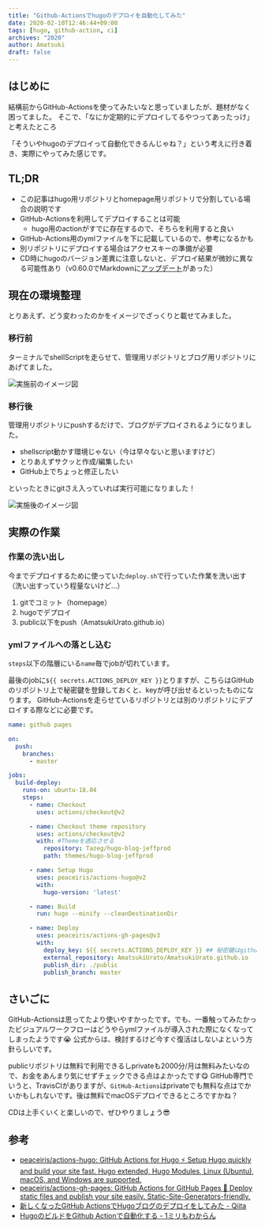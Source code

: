 ```yaml
---
title: "Github-Actionsでhugoのデプロイを自動化してみた"
date: 2020-02-10T12:46:44+09:00
tags: [hugo, github-action, ci]
archives: "2020"
author: Amatsuki
draft: false
---
```

## はじめに
結構前からGitHub-Actionsを使ってみたいなと思っていましたが、題材がなく困ってました。
そこで、「なにか定期的にデプロイしてるやつってあったっけ」と考えたところ

「そういやhugoのデプロイって自動化できるんじゃね？」という考えに行き着き、実際にやってみた感じです。

## TL;DR
- この記事はhugo用リポジトリとhomepage用リポジトリで分割している場合の説明です
- GitHub-Actionsを利用してデプロイすることは可能
    - hugo用のactionがすでに存在するので、そちらを利用すると良い
- GitHub-Actions用のymlファイルを下に記載しているので、参考になるかも
- 別リポジトリにデプロイする場合はアクセスキーの準備が必要
- CD時にhugoのバージョン差異に注意しないと、デプロイ結果が微妙に異なる可能性あり（v0.60.0でMarkdownに[アップデート](https://gohugo.io/news/0.60.0-relnotes/)があった）


## 現在の環境整理
とりあえず、どう変わったのかをイメージでざっくりと載せてみました。

### 移行前
ターミナルでshellScriptを走らせて、管理用リポジトリとブログ用リポジトリにあげてました。

![実施前のイメージ図](/resources/build-hugo-homepage-by-github-action/before-deploy.png)


### 移行後
管理用リポジトリにpushするだけで、ブログがデプロイされるようになりました。
- shellscript動かす環境じゃない（今は早々ないと思いますけど）
- とりあえずサクッと作成/編集したい
- GitHub上でちょっと修正したい

といったときにgitさえ入っていれば実行可能になりました！

![実施後のイメージ図](/resources/build-hugo-homepage-by-github-action/after-deploy.png)

## 実際の作業
### 作業の洗い出し
今までデプロイするために使っていた`deploy.sh`で行っていた作業を洗い出す（洗い出すっていう程量ないけど…）

1. gitでコミット（homepage）
2. hugoでデプロイ
3. public以下をpush（AmatsukiUrato.github.io）

### ymlファイルへの落とし込む
`steps`以下の階層にいる`name`毎でjobが切れています。

最後のjobに`${{ secrets.ACTIONS_DEPLOY_KEY }}`とりますが、こちらはGitHubのリポジトリ上で秘密鍵を登録しておくと、keyが呼び出せるといったものになります。
GitHub-Actionsを走らせているリポジトリとは別のリポジトリにデプロイする際などに必要です。

```yml
name: github pages

on:
  push:
    branches:
      - master

jobs:
  build-deploy:
    runs-on: ubuntu-18.04
    steps:
      - name: Checkout
        uses: actions/checkout@v2

      - name: Checkout theme repository
        uses: actions/checkout@v2
        with: #Themeを適応させる
          repository: Tazeg/hugo-blog-jeffprod
          path: themes/hugo-blog-jeffprod

      - name: Setup Hugo
        uses: peaceiris/actions-hugo@v2
        with:
          hugo-version: 'latest'

      - name: Build
        run: hugo --minify --cleanDestinationDir

      - name: Deploy
        uses: peaceiris/actions-gh-pages@v3
        with:
          deploy_key: ${{ secrets.ACTIONS_DEPLOY_KEY }} ## 秘密鍵はgithub側で登録しておく
          external_repository: AmatsukiUrato/AmatsukiUrato.github.io
          publish_dir: ./public
          publish_branch: master
```

## さいごに
GitHub-Actionsは思ってたより使いやすかったです。でも、一番触ってみたかったビジュアルワークフローはどうやらymlファイルが導入された際になくなってしまったようです😭 公式からは、検討するけど今すぐ復活はしないよという方針らしいです。

publicリポジトリは無料で利用できるしprivateも2000分/月は無料みたいなので、お金をあんまり気にせずチェックできる点はよかったです😋
GitHub専門でいうと、TravisCIがありますが、`GitHub-Actions`はprivateでも無料な点はでかいかもしれないです。後は無料でmacOSデプロイできるところですかね？

CDは上手くいくと楽しいので、ぜひやりましょう😎

## 参考
- [peaceiris/actions-hugo: GitHub Actions for Hugo ⚡️ Setup Hugo quickly and build your site fast. Hugo extended, Hugo Modules, Linux (Ubuntu), macOS, and Windows are supported.](https://github.com/peaceiris/actions-hugo)
- [peaceiris/actions-gh-pages: GitHub Actions for GitHub Pages 🚀 Deploy static files and publish your site easily. Static-Site-Generators-friendly.](https://github.com/peaceiris/actions-gh-pages)
- [新しくなったGitHub ActionsでHugoブログのデプロイをしてみた - Qiita](https://qiita.com/kaakaa_hoe/items/8fc2cfc2e16093cc7264)
- [HugoのビルドをGithub Actionで自動化する - 1ミリもわからん](https://raahii.github.io/posts/automating-hugo-builds-with-github-actions/)